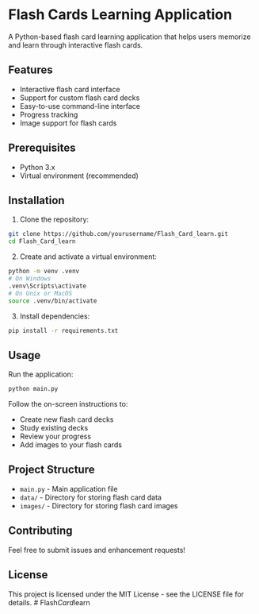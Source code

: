 # Flash Cards Learning Application

A Python-based flash card learning application that helps users memorize and learn through interactive flash cards.

## Features

- Interactive flash card interface
- Support for custom flash card decks
- Easy-to-use command-line interface
- Progress tracking
- Image support for flash cards

## Prerequisites

- Python 3.x
- Virtual environment (recommended)

## Installation

1. Clone the repository:
```bash
git clone https://github.com/yourusername/Flash_Card_learn.git
cd Flash_Card_learn
```

2. Create and activate a virtual environment:
```bash
python -m venv .venv
# On Windows
.venv\Scripts\activate
# On Unix or MacOS
source .venv/bin/activate
```

3. Install dependencies:
```bash
pip install -r requirements.txt
```

## Usage

Run the application:
```bash
python main.py
```

Follow the on-screen instructions to:
- Create new flash card decks
- Study existing decks
- Review your progress
- Add images to your flash cards

## Project Structure

- `main.py` - Main application file
- `data/` - Directory for storing flash card data
- `images/` - Directory for storing flash card images

## Contributing

Feel free to submit issues and enhancement requests!

## License

This project is licensed under the MIT License - see the LICENSE file for details. #   F l a s h _ C a r d _ l e a r n  
 